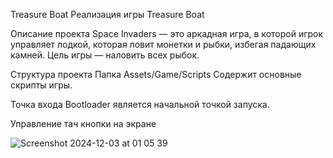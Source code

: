 Treasure Boat Реализация игры Treasure Boat

Описание проекта Space Invaders — это аркадная игра, в которой игрок управляет лодкой, которая ловит монетки и рыбки, избегая падающих камней. Цель игры — наловить всех рыбок.

Структура проекта Папка Assets/Game/Scripts Содержит основные скрипты игры.

Точка входа Bootloader является начальной точкой запуска.

Управление тач кнопки на экране

![Screenshot 2024-12-03 at 01 05 39](https://github.com/user-attachments/assets/ac8166e8-3f3b-461e-b463-ab8d5ca83d61)
